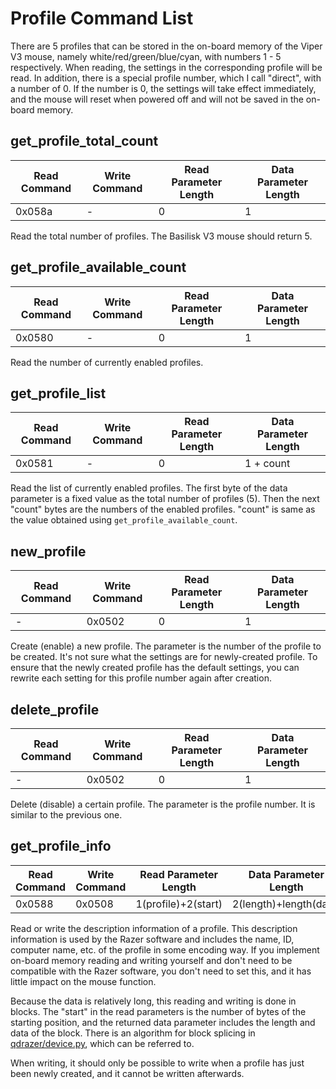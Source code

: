 # Profile Command List

There are 5 profiles that can be stored in the on-board memory of the Viper V3 mouse, namely white/red/green/blue/cyan, with numbers 1 - 5 respectively. When reading, the settings in the corresponding profile will be read.
In addition, there is a special profile number, which I call "direct", with a number of 0. If the number is 0, the settings will take effect immediately, and the mouse will reset when powered off and will not be saved in the on-board memory.

## get_profile_total_count

| Read Command | Write Command | Read Parameter Length | Data Parameter Length |
| ------------ | ------------- | --------------------- | --------------------- |
| 0x058a       | -             | 0                     | 1                     |

Read the total number of profiles. The Basilisk V3 mouse should return 5.

## get_profile_available_count

| Read Command | Write Command | Read Parameter Length | Data Parameter Length |
| ------------ | ------------- | --------------------- | --------------------- |
| 0x0580       | -             | 0                     | 1                     |

Read the number of currently enabled profiles.

## get_profile_list

| Read Command | Write Command | Read Parameter Length | Data Parameter Length |
| ------------ | ------------- | --------------------- | --------------------- |
| 0x0581       | -             | 0                     | 1 + count             |

Read the list of currently enabled profiles. The first byte of the data parameter is a fixed value as the total number of profiles (5). Then the next "count" bytes are the numbers of the enabled profiles. "count" is same as the value obtained using `get_profile_available_count`.

## new_profile

| Read Command | Write Command | Read Parameter Length | Data Parameter Length |
| ------------ | ------------- | --------------------- | --------------------- |
| -            | 0x0502        | 0                     | 1                     |

Create (enable) a new profile. The parameter is the number of the profile to be created.
It's not sure what the settings are for newly-created profile. To ensure that the newly created profile has the default settings, you can rewrite each setting for this profile number again after creation.

## delete_profile

| Read Command | Write Command | Read Parameter Length | Data Parameter Length |
| ------------ | ------------- | --------------------- | --------------------- |
| -            | 0x0502        | 0                     | 1                     |

Delete (disable) a certain profile. The parameter is the profile number. It is similar to the previous one.

## get_profile_info

| Read Command | Write Command | Read Parameter Length | Data Parameter Length  |
| ------------ | ------------- | --------------------- | ---------------------- |
| 0x0588       | 0x0508        | 1(profile)+2(start)   | 2(length)+length(data) |

Read or write the description information of a profile. This description information is used by the Razer software and includes the name, ID, computer name, etc. of the profile in some encoding way. If you implement on-board memory reading and writing yourself and don't need to be compatible with the Razer software, you don't need to set this, and it has little impact on the mouse function.

Because the data is relatively long, this reading and writing is done in blocks. The "start" in the read parameters is the number of bytes of the starting position, and the returned data parameter includes the length and data of the block. There is an algorithm for block splicing in [qdrazer/device.py](../public/py/qdrazer/device.py), which can be referred to.

When writing, it should only be possible to write when a profile has just been newly created, and it cannot be written afterwards.
